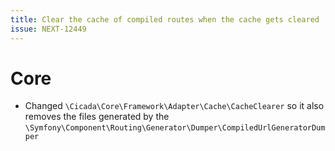 ```yaml
---
title: Clear the cache of compiled routes when the cache gets cleared
issue: NEXT-12449
---
```

# Core
* Changed `\Cicada\Core\Framework\Adapter\Cache\CacheClearer` so it also removes the files generated by the `\Symfony\Component\Routing\Generator\Dumper\CompiledUrlGeneratorDumper`
